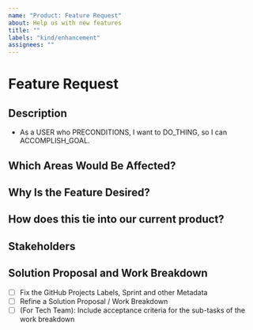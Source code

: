 ```yaml
---
name: "Product: Feature Request"
about: Help us with new features
title: ""
labels: "kind/enhancement"
assignees: ""
---
```


# Feature Request

## Description
<!-- A clear and concise description of what the customer wants to happen. Example below. -->
-   As a USER who PRECONDITIONS, I want to DO_THING, so I can ACCOMPLISH_GOAL.

## Which Areas Would Be Affected?
<!-- e.g., DPF, CI, build, transfer, etc. -->

## Why Is the Feature Desired?
<!-- Are there any requirements? -->

## How does this tie into our current product?
<!-- Describe whether this request is related to an existing workflow, feature, or otherwise something in the product today. Or, does this open us up to new markets and innovative ideas? -->

## Stakeholders
<!-- Add more on who asked for this, i.e. company, person, how much they pay us, what their tier is, are they a strategic account, etc. Who needs to be kept up-to-date about this feature? -->

## Solution Proposal and Work Breakdown
<!-- If you already know what needs to be done, please add a tasklist. -->

- [ ] Fix the GitHub Projects Labels, Sprint and other Metadata
- [ ] Refine a Solution Proposal / Work Breakdown
- [ ] (For Tech Team): Include acceptance criteria for the sub-tasks of the work breakdown
